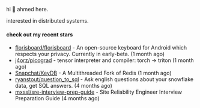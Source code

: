 hi 👋 ahmed here.

interested in distributed systems.

#### check out my recent stars

- [florisboard/florisboard](https://github.com/florisboard/florisboard) - An open-source keyboard for Android which respects your privacy. Currently in early-beta. (1 month ago)
- [j4orz/picograd](https://github.com/j4orz/picograd) - tensor interpreter and compiler: torch -&gt; triton (1 month ago)
- [Snapchat/KeyDB](https://github.com/Snapchat/KeyDB) - A Multithreaded Fork of Redis (1 month ago)
- [ryanstout/question_to_sql](https://github.com/ryanstout/question_to_sql) - Ask english questions about your snowflake data, get SQL answers. (4 months ago)
- [mxssl/sre-interview-prep-guide](https://github.com/mxssl/sre-interview-prep-guide) - Site Reliability Engineer Interview Preparation Guide (4 months ago)

